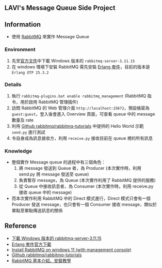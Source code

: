 ## LAVI's Message Queue Side Project

## Information
- 使用 [RabbitMQ](https://www.rabbitmq.com/) 來實作 Message Queue 

### Environment
1. 先至[官方文件](https://www.rabbitmq.com/install-windows.html)中下載 Windows 版本的 `rabbitmq-server-3.11.15`
2. 在 windows 環境下安裝 RabbitMQ 需先安裝 [Erlang 套件](https://www.erlang.org/downloads)，目前的版本是 `Erlang OTP 25.3.2`

### Details
1. 執行 `rabbitmq-plugins.bat enable rabbitmq_management`  (RabbitMQ 指令，用於啟用 RabbitMQ 管理插件) 
2. 訪問 RabbitMQ 的 Web 管理介面 `http://localhost:15672`，預設帳密為 `guest:guest`，登入後會進入 Overview 頁面，可查看 queue 中的 message 數量及 rate
3. 利用 [Github rabbitmq/rabbitmq-tutorials](https://github.com/rabbitmq/rabbitmq-tutorials/tree/main/python) 中提供的 Hello World 示範 `send.py` 進行測試
4. 令自身成為訊息接收方，利用 `receive.py` 接收目前在 queue 裡的所有訊息

### Knowledge
- 整個實作 Message queue 的過程中有三個角色：
  1. 將 message 發送到 Queue 者，為 Producer (本次實作時，利用 send.py 將 message 發送至 queue)
  2. 負責暫存 message，為 Queue (本次實作利用了 RabbitMQ 提供的服務)
  3. 從 Queue 中接收訊息者，為 Consumer (本次實作時，利用 receive.py 接收 queue 中的 message)
- 而本次實作利用 RabbitMQ 中的 Direct 模式進行，Direct 模式只會有一個 Producer 發送 message，也只會有一個 Consumer 接收 message，類似於單點至單點傳送訊息的關係

## Reference
- [下載 Windows 版本的 rabbitmq-server-3.11.15](https://www.rabbitmq.com/install-windows.html)
- [Erlang 套件官方下載](https://www.erlang.org/downloads)
- [Install RabbitMQ on windows 11 (with management console)](https://www.youtube.com/watch?v=9-RiNlhzHek)
- [Github rabbitmq/rabbitmq-tutorials](https://github.com/rabbitmq/rabbitmq-tutorials/tree/main/python)
- [RabbitMQ 基本介紹、安裝教學](https://kucw.github.io/blog/2020/11/rabbitmq/)

<!-- 自從寫作品集的時候發現當初過程紀錄和截圖都太糊ㄌ...
以至於未來整理的時候很頭疼
這次學乖了，寫好得當下就要仔細寫好紀錄，未來的自己會感謝你 QQ -->

